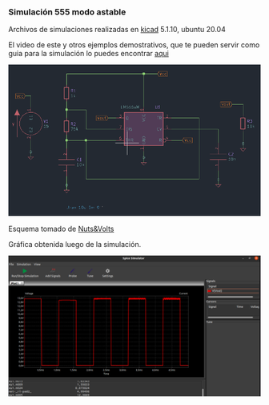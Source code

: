 ### Simulación 555 modo astable
Archivos de simulaciones realizadas en [kicad](https://www.kicad.org/) 5.1.10, ubuntu 20.04

El video de este y otros ejemplos demostrativos, que te pueden servir como guia para la simulación lo puedes encontrar [aqui](https://www.youtube.com/watch?v=BTqRxt76XwM)

![alt text](https://github.com/jlaica/555-modo-astable/blob/main/esquema.png)

Esquema tomado de [Nuts&Volts](https://www.nutsvolts.com/magazine/article/555-astable-circuits)

Gráfica obtenida luego de la simulación. 

![alt text](https://github.com/jlaica/555-modo-astable/blob/main/grafica_se%C3%B1al.png)

